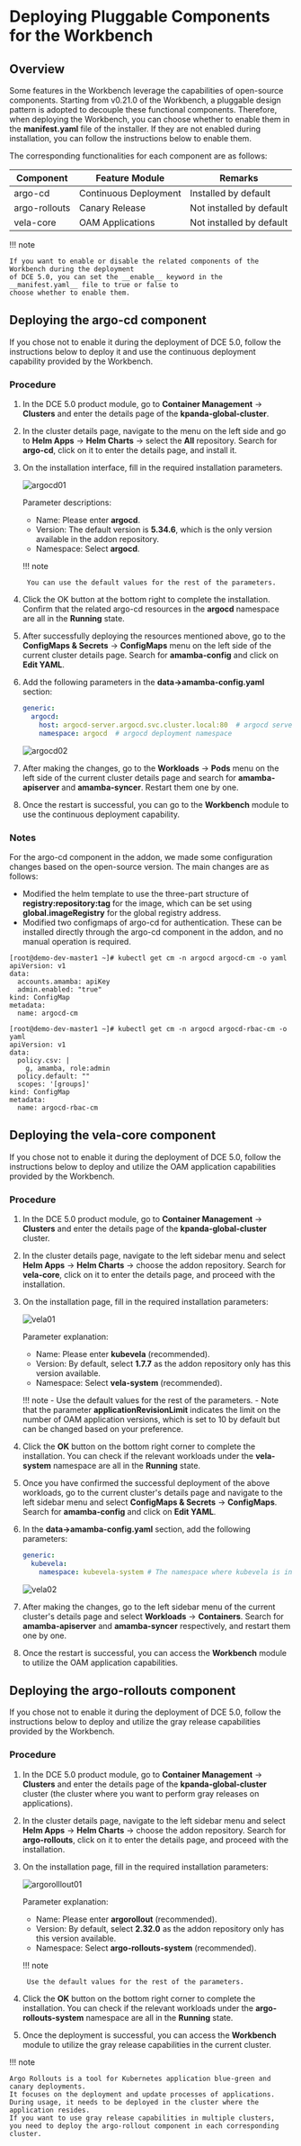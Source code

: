 # Deploying Pluggable Components for the Workbench

## Overview

Some features in the Workbench leverage the capabilities of open-source components. Starting from
v0.21.0 of the Workbench, a pluggable design pattern is adopted to decouple these functional
components. Therefore, when deploying the Workbench, you can choose whether to enable them in
the __manifest.yaml__ file of the installer. If they are not enabled during installation, you can
follow the instructions below to enable them.

The corresponding functionalities for each component are as follows:

| Component   | Feature Module | Remarks |
| ----------- | -------------- | ------- |
| argo-cd     | Continuous Deployment | Installed by default |
| argo-rollouts | Canary Release | Not installed by default |
| vela-core   | OAM Applications | Not installed by default |

!!! note

    If you want to enable or disable the related components of the Workbench during the deployment
    of DCE 5.0, you can set the __enable__ keyword in the __manifest.yaml__ file to true or false to
    choose whether to enable them.

## Deploying the argo-cd component

If you chose not to enable it during the deployment of DCE 5.0, follow the instructions below
to deploy it and use the continuous deployment capability provided by the Workbench.

### Procedure

1. In the DCE 5.0 product module, go to __Container Management__ -> __Clusters__ and enter the details page of the __kpanda-global-cluster__.

2. In the cluster details page, navigate to the menu on the left side and go to __Helm Apps__ -> __Helm Charts__
   -> select the __All__ repository. Search for __argo-cd__, click on it to enter the details page, and install it.

3. On the installation interface, fill in the required installation parameters.

    ![argocd01](images/argocd01.png)

    Parameter descriptions:

    - Name: Please enter __argocd__.
    - Version: The default version is __5.34.6__, which is the only version available in the addon repository.
    - Namespace: Select __argocd__.

    !!! note

        You can use the default values for the rest of the parameters.

4. Click the OK button at the bottom right to complete the installation. Confirm that the related argo-cd resources in the __argocd__ namespace are all in the __Running__ state.

5. After successfully deploying the resources mentioned above, go to the __ConfigMaps & Secrets__ -> __ConfigMaps__
   menu on the left side of the current cluster details page. Search for __amamba-config__ and click on __Edit YAML__.

6. Add the following parameters in the __data->amamba-config.yaml__ section:

    ```yaml
    generic:
      argocd:
        host: argocd-server.argocd.svc.cluster.local:80  # argocd server address, format: argocd-server service name.namespace.svc.cluster.local:80
        namespace: argocd  # argocd deployment namespace
    ```

    ![argocd02](images/argocd02.png)

7. After making the changes, go to the __Workloads__ -> __Pods__ menu on the left side of the current cluster details
   page and search for __amamba-apiserver__ and __amamba-syncer__. Restart them one by one.

8. Once the restart is successful, you can go to the __Workbench__ module to use the continuous deployment capability.

### Notes

For the argo-cd component in the addon, we made some configuration changes based on the open-source version. The main changes are as follows:

- Modified the helm template to use the three-part structure of __registry:repository:tag__ for the image,
  which can be set using __global.imageRegistry__ for the global registry address.
- Modified two configmaps of argo-cd for authentication. These can be installed directly through
  the argo-cd component in the addon, and no manual operation is required.

```shell
[root@demo-dev-master1 ~]# kubectl get cm -n argocd argocd-cm -o yaml
apiVersion: v1
data:
  accounts.amamba: apiKey
  admin.enabled: "true"
kind: ConfigMap
metadata:
  name: argocd-cm

[root@demo-dev-master1 ~]# kubectl get cm -n argocd argocd-rbac-cm -o yaml
apiVersion: v1
data:
  policy.csv: |
    g, amamba, role:admin
  policy.default: ""
  scopes: '[groups]'
kind: ConfigMap
metadata:
  name: argocd-rbac-cm
```

## Deploying the vela-core component

If you chose not to enable it during the deployment of DCE 5.0, follow the instructions below
to deploy and utilize the OAM application capabilities provided by the Workbench.

### Procedure

1. In the DCE 5.0 product module, go to __Container Management__ -> __Clusters__ and enter
   the details page of the __kpanda-global-cluster__ cluster.

2. In the cluster details page, navigate to the left sidebar menu and select __Helm Apps__ -> __Helm Charts__ -> choose the addon repository. Search for __vela-core__, click on it to enter the details page, and proceed with the installation.

3. On the installation page, fill in the required installation parameters:

    ![vela01](images/vela01.png)

    Parameter explanation:

    - Name: Please enter __kubevela__ (recommended).
    - Version: By default, select __1.7.7__ as the addon repository only has this version available.
    - Namespace: Select __vela-system__ (recommended).

    !!! note
        - Use the default values for the rest of the parameters.
        - Note that the parameter __applicationRevisionLimit__ indicates the limit on the number of OAM application versions, which is set to 10 by default but can be changed based on your preference.

4. Click the __OK__ button on the bottom right corner to complete the installation. You can check if the relevant workloads under the __vela-system__ namespace are all in the __Running__ state.

5. Once you have confirmed the successful deployment of the above workloads, go to the current cluster's details page and navigate to the left sidebar menu and select __ConfigMaps & Secrets__ -> __ConfigMaps__. Search for __amamba-config__ and click on __Edit YAML__.

6. In the __data->amamba-config.yaml__ section, add the following parameters:

    ```yaml
    generic:
      kubevela:
        namespace: kubevela-system # The namespace where kubevela is installed
    ```

    ![vela02](images/vela02.png)

7. After making the changes, go to the left sidebar menu of the current cluster's details page and select __Workloads__ -> __Containers__. Search for __amamba-apiserver__ and __amamba-syncer__ respectively, and restart them one by one.

8. Once the restart is successful, you can access the __Workbench__ module to utilize the OAM application capabilities.

## Deploying the argo-rollouts component

If you chose not to enable it during the deployment of DCE 5.0, follow the instructions below to deploy and utilize the gray release capabilities provided by the Workbench.

### Procedure

1. In the DCE 5.0 product module, go to __Container Management__ -> __Clusters__ and enter the details page of the __kpanda-global-cluster__ cluster (the cluster where you want to perform gray releases on applications).

2. In the cluster details page, navigate to the left sidebar menu and select __Helm Apps__ -> __Helm Charts__ -> choose
   the addon repository. Search for __argo-rollouts__, click on it to enter the details page, and proceed with the installation.

3. On the installation page, fill in the required installation parameters:

    ![argorolllout01](images/argorollout01.png)

    Parameter explanation:

    - Name: Please enter __argorollout__ (recommended).
    - Version: By default, select __2.32.0__ as the addon repository only has this version available.
    - Namespace: Select __argo-rollouts-system__ (recommended).

    !!! note

        Use the default values for the rest of the parameters.

4. Click the __OK__ button on the bottom right corner to complete the installation. You can check if the
   relevant workloads under the __argo-rollouts-system__ namespace are all in the __Running__ state.

5. Once the deployment is successful, you can access the __Workbench__ module to utilize the gray release
   capabilities in the current cluster.

!!! note

    Argo Rollouts is a tool for Kubernetes application blue-green and canary deployments.
    It focuses on the deployment and update processes of applications.
    During usage, it needs to be deployed in the cluster where the application resides.
    If you want to use gray release capabilities in multiple clusters,
    you need to deploy the argo-rollout component in each corresponding cluster.
